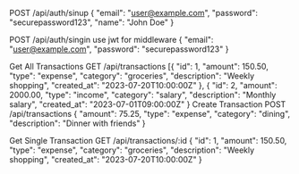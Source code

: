POST /api/auth/sinup
{
"email": "user@example.com",
"password": "securepassword123",
"name": "John Doe"
}

POST /api/auth/singin
use jwt for middleware
{
"email": "user@example.com",
"password": "securepassword123"
}

Get All Transactions
GET /api/transactions
[{
"id": 1,
"amount": 150.50,
"type": "expense",
"category": "groceries",
"description": "Weekly shopping",
"created_at": "2023-07-20T10:00:00Z"
},
{
"id": 2,
"amount": 2000.00,
"type": "income",
"category": "salary",
"description": "Monthly salary",
"created_at": "2023-07-01T09:00:00Z"
}
Create Transaction
POST /api/transactions
{
"amount": 75.25,
"type": "expense",
"category": "dining",
"description": "Dinner with friends"
}

Get Single Transaction
GET /api/transactions/:id
{
"id": 1,
"amount": 150.50,
"type": "expense",
"category": "groceries",
"description": "Weekly shopping",
"created_at": "2023-07-20T10:00:00Z"
}
